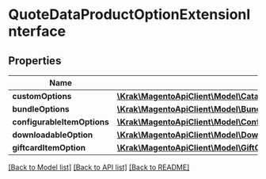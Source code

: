 # QuoteDataProductOptionExtensionInterface

## Properties
Name | Type | Description | Notes
------------ | ------------- | ------------- | -------------
**customOptions** | [**\Krak\MagentoApiClient\Model\CatalogDataCustomOptionInterface[]**](CatalogDataCustomOptionInterface.md) |  | [optional] 
**bundleOptions** | [**\Krak\MagentoApiClient\Model\BundleDataBundleOptionInterface[]**](BundleDataBundleOptionInterface.md) |  | [optional] 
**configurableItemOptions** | [**\Krak\MagentoApiClient\Model\ConfigurableProductDataConfigurableItemOptionValueInterface[]**](ConfigurableProductDataConfigurableItemOptionValueInterface.md) |  | [optional] 
**downloadableOption** | [**\Krak\MagentoApiClient\Model\DownloadableDataDownloadableOptionInterface**](DownloadableDataDownloadableOptionInterface.md) |  | [optional] 
**giftcardItemOption** | [**\Krak\MagentoApiClient\Model\GiftCardDataGiftCardOptionInterface**](GiftCardDataGiftCardOptionInterface.md) |  | [optional] 

[[Back to Model list]](../README.md#documentation-for-models) [[Back to API list]](../README.md#documentation-for-api-endpoints) [[Back to README]](../README.md)


